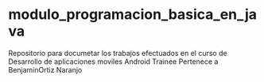 # modulo_programacion_basica_en_java
Repositorio  para documetar los trabajos efectuados en el curso de Desarrollo de aplicaciones moviles Android Trainee
Pertenece a BenjaminOrtiz Naranjo
